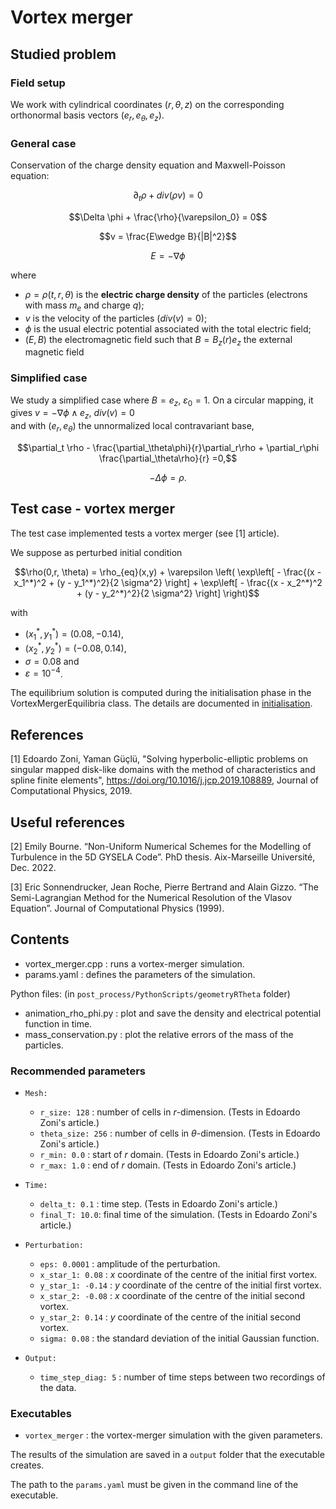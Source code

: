 # Vortex merger

## Studied problem

### Field setup

We work with cylindrical coordinates $(r,\theta,z)$ on the corresponding orthonormal basis vectors $`(e_r, e_\theta, e_z)`$.

### General case

Conservation of the charge density equation and Maxwell-Poisson equation:

```math
\partial_t \rho + div(\rho v) = 0
```

```math
\Delta \phi + \frac{\rho}{\varepsilon_0} = 0
```

```math
v = \frac{E\wedge B}{|B|^2}
```

```math
E = -\nabla \phi
```

where
- $\rho = \rho(t,r,\theta)$ is the **electric charge density** of the particles (electrons with mass $`m_e`$ and charge $q$);
- $v$ is the velocity of the particles ($div(v) = 0$);
- $\phi$ is the usual electric potential associated with the total electric field;
- $(E,B)$ the electromagnetic field such that $`B = B_z(r) e_z`$ the external magnetic field

### Simplified case

We study a simplified case where $`B = e_z`$, $`\varepsilon_0 = 1`$.
On a circular mapping, it gives
$`v = -\nabla\phi \wedge e_z`$, $div(v) = 0$  
and with $`(e_r, e_\theta)`$
the unnormalized local contravariant base,

```math
\partial_t \rho - \frac{\partial_\theta\phi}{r}\partial_r\rho + \partial_r\phi \frac{\partial_\theta\rho}{r} =0,
```

```math
-\Delta \phi = \rho.
```

## Test case - vortex merger

The test case implemented tests a vortex merger (see [1] article).

We suppose as perturbed initial condition

```math
\rho(0,r, \theta) = \rho_{eq}(x,y) + \varepsilon 
 \left( 
  \exp\left[ - \frac{(x - x_1^*)^2 + (y - y_1^*)^2}{2 \sigma^2} \right]
  + \exp\left[ - \frac{(x - x_2^*)^2 + (y - y_2^*)^2}{2 \sigma^2} \right]
 \right)
```

with
- $`(x_1^*, y_1^*) = (0.08, -0.14)`$,
- $`(x_2^*, y_2^*) = (-0.08, 0.14)`$,
- $\sigma = 0.08$ and
- $\varepsilon = 10^{-4}$.

The equilibrium solution is computed during the initialisation phase in the VortexMergerEquilibria class.
The details are documented in [initialisation](./../../../src/geometryRTheta/initialisation/README.md).

## References

[1]    Edoardo Zoni, Yaman Güçlü, "Solving hyperbolic-elliptic problems on singular mapped disk-like domains with the
method of characteristics and spline finite elements", <https://doi.org/10.1016/j.jcp.2019.108889>, Journal of Computational Physics, 2019.

## Useful references

[2]    Emily Bourne. “Non-Uniform Numerical Schemes for the Modelling of Turbulence in the 5D GYSELA Code”. PhD thesis. Aix-Marseille Université, Dec. 2022.

[3]    Eric Sonnendrucker, Jean Roche, Pierre Bertrand and Alain Gizzo. “The Semi-Lagrangian Method for the Numerical Resolution of the Vlasov Equation”. Journal of Computational Physics (1999).

## Contents

- vortex\_merger.cpp : runs a vortex-merger simulation.
- params.yaml : defines the parameters of the simulation.

 Python files: (in `post_process/PythonScripts/geometryRTheta` folder)

- animation\_rho\_phi.py : plot and save the density and electrical potential function in time.
- mass\_conservation.py : plot the relative errors of the mass of the particles.

### Recommended parameters
- `Mesh:`
  - `r_size: 128` : number of cells in $r$-dimension. (Tests in Edoardo Zoni's article.)
  - `theta_size: 256` : number of cells in $\theta$-dimension. (Tests in Edoardo Zoni's article.)
  - `r_min: 0.0`  : start of $`r`$ domain. (Tests in Edoardo Zoni's article.)
  - `r_max: 1.0` : end of $`r`$ domain. (Tests in Edoardo Zoni's article.)

- `Time:`
  - `delta_t: 0.1` : time step. (Tests in Edoardo Zoni's article.)
  - `final_T: 10.0`: final time of the simulation. (Tests in Edoardo Zoni's article.)
  
- `Perturbation:`
  - `eps: 0.0001` : amplitude of the perturbation.
  - `x_star_1: 0.08` : $`x`$ coordinate of the centre of the initial first vortex.
  - `y_star_1: -0.14` : $`y`$ coordinate of the centre of the initial first vortex.
  - `x_star_2: -0.08` : $`x`$ coordinate of the centre of the initial second vortex.
  - `y_star_2: 0.14` : $`y`$ coordinate of the centre of the initial second vortex.
  - `sigma: 0.08` : the standard deviation of the initial Gaussian function.
  
- `Output:`
  - `time_step_diag: 5` : number of time steps between two recordings of the data.

### Executables
- `vortex_merger` : the vortex-merger simulation with the given parameters.

The results of the simulation are saved in a `output` folder that the executable creates.

The path to the `params.yaml` must be given in the command line of the executable.
